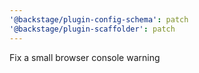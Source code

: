 ```yaml
---
'@backstage/plugin-config-schema': patch
'@backstage/plugin-scaffolder': patch
---
```


Fix a small browser console warning
